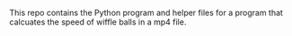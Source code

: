 This repo contains the Python program and helper files for a program that calcuates the speed of wiffle balls in a mp4 file.
